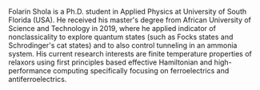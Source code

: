 Folarin Shola is a Ph.D. student in Applied Physics at University of South Florida (USA). He received his master's degree from African University of Science and Technology in 2019, where he applied indicator of nonclassicality to explore quantum states (such as Focks states and Schrodinger's cat states) and to also control tunneling in an ammonia system. His current research interests are finite temperature properties of relaxors using first principles based effective Hamiltonian and high-performance computing specifically focusing on ferroelectrics and antiferroelectrics.
<!---
sfolarin/sfolarin is a ✨ special ✨ repository because its `README.md` (this file) appears on your GitHub profile.
You can click the Preview link to take a look at your changes.
--->

